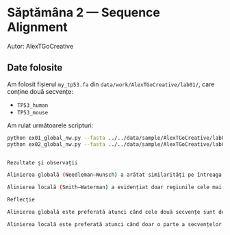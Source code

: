 # Săptămâna 2 — Sequence Alignment  
Autor: AlexTGoCreative

## Date folosite
Am folosit fișierul `my_tp53.fa` din `data/work/AlexTGoCreative/lab01/`, care conține două secvențe:
- `TP53_human`
- `TP53_mouse`

Am rulat următoarele scripturi:
```bash
python ex01_global_nw.py --fasta ../../data/sample/AlexTGoCreative/lab01/my_tp53.fa --i1 0 --i2 1
python ex02_global_nw.py --fasta ../../data/sample/AlexTGoCreative/lab01/my_tp53.fa --i1 0 --i2 1


Rezultate și observații

Alinierea globală (Needleman–Wunsch) a arătat similarități pe întreaga lungime a secvențelor.

Alinierea locală (Smith–Waterman) a evidențiat doar regiunile cele mai conservate, cu un scor mai mare în zona centrală a genei.

Reflecție

Alinierea globală este preferată atunci când cele două secvențe sunt de lungimi similare și dorim o comparație completă (ex: două gene ortoloage).

Alinierea locală este preferată atunci când doar o parte a secvențelor este similară, de exemplu pentru identificarea unui domeniu proteic comun sau a unei regiuni conservate într-o genă mare.